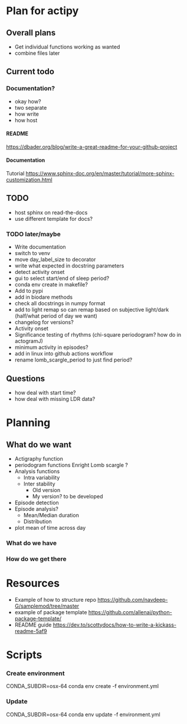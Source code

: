 # Plan for actipy

## Overall plans
- Get individual functions working as wanted
- combine files later 

## Current todo 

### Documentation?

- okay how? 
- two separate
- how write
- how host 

#### README
https://dbader.org/blog/write-a-great-readme-for-your-github-project


#### Documentation 
Tutorial 
https://www.sphinx-doc.org/en/master/tutorial/more-sphinx-customization.html 

## TODO
- host sphinx on read-the-docs
- use different template for docs? 

### TODO later/maybe
- Write documentation
- switch to venv 
- move day_label_size to decorator 
- write what expected in docstring parameters 
- detect activity onset 
- gui to select start/end of sleep period? 
- conda env create in makefile?
- Add to pypi
- add in biodare methods 
- check all docstrings in numpy format 
- add to light remap so can remap based on subjective light/dark (half/what
period of day we want) 
- changelog for versions? 
- Activity onset 
- Significance testing of rhythms (chi-square periodogram? how do in actogramJ)
- minimum activity in episodes? 
- add in linux into github actions workflow
- rename lomb_scargle_period to just find period?

## Questions
- how deal with start time? 
- how deal with missing LDR data? 



# Planning 
## What do we want 

- Actigraphy function
- periodogram functions
    Enright
    Lomb scargle
    ?
- Analysis functions
    - Intra variability
    - Inter stability
        - Old version
        - My version? to be developed 
- Episode detection
- Episode analysis?
    - Mean/Median duration
    - Distribution
- plot mean of time across day


### What do we have
 



### How do we get there
# Resources 

- Example of how to structure repo 
https://github.com/navdeep-G/samplemod/tree/master 
- example of package template
https://github.com/allenai/python-package-template/
- README guide
https://dev.to/scottydocs/how-to-write-a-kickass-readme-5af9

# Scripts 
### Create environment
CONDA_SUBDIR=osx-64 conda env create -f environment.yml

### Update 
CONDA_SUBDIR=osx-64 conda env update -f environment.yml
